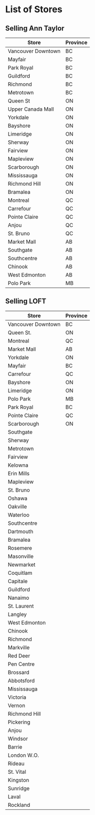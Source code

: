# List of Stores

## Selling Ann Taylor

| Store              | Province |
| ------------------ | -------- |
| Vancouver Downtown | BC       |
| Mayfair            | BC       |
| Park Royal         | BC       |
| Guildford          | BC       |
| Richmond           | BC       |
| Metrotown          | BC       |
| Queen St           | ON       |
| Upper Canada Mall  | ON       |
| Yorkdale           | ON       |
| Bayshore           | ON       |
| Limeridge          | ON       |
| Sherway            | ON       |
| Fairview           | ON       |
| Mapleview          | ON       |
| Scarborough        | ON       |
| Mississauga        | ON       |
| Richmond Hill      | ON       |
| Bramalea           | ON       |
| Montreal           | QC       |
| Carrefour          | QC       |
| Pointe Claire      | QC       |
| Anjou              | QC       |
| St. Bruno          | QC       |
| Market Mall        | AB       |
| Southgate          | AB       |
| Southcentre        | AB       |
| Chinook            | AB       |
| West Edmonton      | AB       |
| Polo Park          | MB       |

## Selling LOFT

| Store              | Province |
| ------------------ | -------- |
| Vancouver Downtown | BC       |
| Queen St.          | ON       |
| Montreal           | QC       |
| Market Mall        | AB       |
| Yorkdale           | ON       |
| Mayfair            | BC       |
| Carrefour          | QC       |
| Bayshore           | ON       |
| Limeridge          | ON       |
| Polo Park          | MB       |
| Park Royal         | BC       |
| Pointe Claire      | QC       |
| Scarborough        | ON       |
| Southgate          |          |
| Sherway            |          |
| Metrotown          |          |
| Fairview           |          |
| Kelowna            |          |
| Erin Mills         |          |
| Mapleview          |          |
| St. Bruno          |          |
| Oshawa             |          |
| Oakville           |          |
| Waterloo           |          |
| Southcentre        |          |
| Dartmouth          |          |
| Bramalea           |          |
| Rosemere           |          |
| Masonville         |          |
| Newmarket          |          |
| Coquitlam          |          |
| Capitale           |          |
| Guildford          |          |
| Nanaimo            |          |
| St. Laurent        |          |
| Langley            |          |
| West Edmonton      |          |
| Chinook            |          |
| Richmond           |          |
| Markville          |          |
| Red Deer           |          |
| Pen Centre         |          |
| Brossard           |          |
| Abbotsford         |          |
| Mississauga        |          |
| Victoria           |          |
| Vernon             |          |
| Richmond Hill      |          |
| Pickering          |          |
| Anjou              |          |
| Windsor            |          |
| Barrie             |          |
| London W.O.        |          |
| Rideau             |          |
| St. Vital          |          |
| Kingston           |          |
| Sunridge           |          |
| Laval              |          |
| Rockland           |          |
